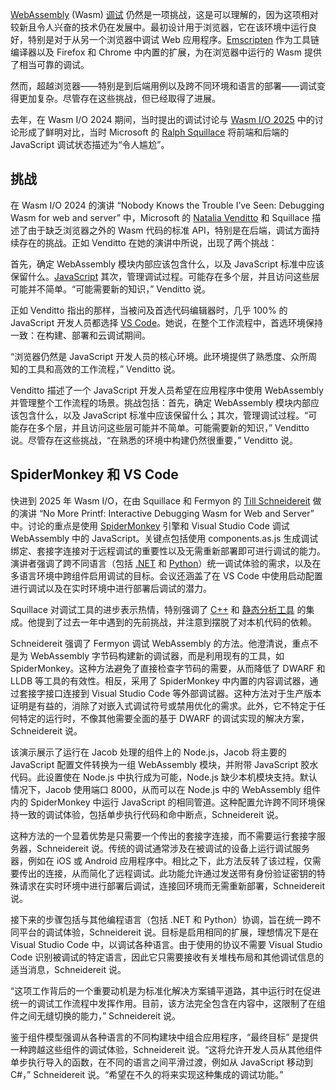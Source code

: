 [WebAssembly](https://thenewstack.io/webassembly/) (Wasm) [调试](https://thenewstack.io/master-the-art-of-python-debugging-with-these-tips/) 仍然是一项挑战，这是可以理解的，因为这项相对较新且令人兴奋的技术仍在发展中。最初设计用于浏览器，它在该环境中运行良好，特别是对于从另一个浏览器中调试 Web 应用程序。[Emscripten](https://thenewstack.io/how-to-compile-c-code-into-webassembly-with-emscripten/) 作为工具链编译器以及 Firefox 和 Chrome 中内置的扩展，为在浏览器中运行的 Wasm 提供了相当可靠的调试。

然而，超越浏览器——特别是到后端用例以及跨不同环境和语言的部署——调试变得更加复杂。尽管存在这些挑战，但已经取得了进展。

去年，在 Wasm I/O 2024 期间，当时提出的调试讨论与 [Wasm I/O 2025](https://2025.wasm.io/) 中的讨论形成了鲜明对比，当时 Microsoft 的 [Ralph Squillace](https://github.com/squillace) 将前端和后端的 JavaScript 调试状态描述为“令人尴尬”。

## 挑战

在 Wasm I/O 2024 的演讲 “Nobody Knows the Trouble I’ve Seen: Debugging Wasm for web and server” 中，Microsoft 的 [Natalia Venditto](https://www.linkedin.com/in/anfibiacreativa/) 和 Squillace 描述了由于缺乏浏览器之外的 Wasm 代码的标准 API，特别是在后端，调试方面持续存在的挑战。正如 Venditto 在她的演讲中所说，出现了两个挑战：

首先，确定 WebAssembly 模块内部应该包含什么，以及 JavaScript 标准中应该保留什么。[JavaScript](https://thenewstack.io/introduction-to-javascript/) 其次，管理调试过程。可能存在多个层，并且访问这些层可能并不简单。“可能需要新的知识，” Venditto 说。

正如 Venditto 指出的那样，当被问及首选代码编辑器时，几乎 100% 的 JavaScript 开发人员都选择 [VS Code](https://thenewstack.io/how-to-use-vs-code-for-python-and-why-you-should/)。她说，在整个工作流程中，首选环境保持一致：在构建、部署和云调试期间。

“浏览器仍然是 JavaScript 开发人员的核心环境。此环境提供了熟悉度、众所周知的工具和高效的工作流程，” Venditto 说。

Venditto 描述了一个 JavaScript 开发人员希望在应用程序中使用 WebAssembly 并管理整个工作流程的场景。挑战包括：首先，确定 WebAssembly 模块内部应该包含什么，以及 JavaScript 标准中应该保留什么；其次，管理调试过程。“可能存在多个层，并且访问这些层可能并不简单。可能需要新的知识，” Venditto 说。尽管存在这些挑战，“在熟悉的环境中构建仍然很重要，” Venditto 说。

## SpiderMonkey 和 VS Code

快进到 2025 年 Wasm I/O，在由 Squillace 和 Fermyon 的 [Till Schneidereit](https://www.linkedin.com/in/tillschneidereit/?originalSubdomain=de) 做的演讲 “No More Printf: Interactive Debugging Wasm for Web and Server” 中。讨论的重点是使用 [SpiderMonkey](https://thenewstack.io/python-meets-javascript-wasm-with-the-magic-of-pythonmonkey/) 引擎和 Visual Studio Code 调试 WebAssembly 中的 JavaScript。关键点包括使用 components.as.js 生成调试绑定、套接字连接对于远程调试的重要性以及无需重新部署即可进行调试的能力。演讲者强调了跨不同语言（包括 [.NET](https://thenewstack.io/net-modernization-github-copilot-upgrade-eases-migrations/) 和 [Python](https://thenewstack.io/what-is-python/)）统一调试体验的需求，以及在多语言环境中跨组件启用调试的目标。会议还涵盖了在 VS Code 中使用启动配置进行调试以及在实时环境中进行部署后调试的潜力。

Squillace 对调试工具的进步表示热情，特别强调了 [C++](https://thenewstack.io/feds-critical-software-must-drop-c-c-by-2026-or-face-risk/) 和 [静态分析工具](https://thenewstack.io/how-static-analysis-can-save-your-software/) 的集成。他提到了过去一年中遇到的先前挑战，并注意到摆脱了对本机代码的依赖。

Schneidereit 强调了 Fermyon 调试 WebAssembly 的方法。他澄清说，重点不是为 WebAssembly 字节码构建新的调试器，而是利用现有的工具，如 SpiderMonkey。这种方法避免了直接检查字节码的需要，从而降低了 DWARF 和 LLDB 等工具的有效性。相反，采用了 SpiderMonkey 中内置的内容调试器，通过套接字接口连接到 Visual Studio Code 等外部调试器。这种方法对于生产版本证明是有益的，消除了对嵌入式调试符号或禁用优化的需求。此外，它不特定于任何特定的运行时，不像其他需要全面的基于 DWARF 的调试实现的解决方案，Schneidereit 说。

该演示展示了运行在 Jacob 处理的组件上的 Node.js，Jacob 将主要的 JavaScript 配置文件转换为一组 WebAssembly 模块，并附带 JavaScript 胶水代码。此设置使在 Node.js 中执行成为可能，Node.js 缺少本机模块支持。默认情况下，Jacob 使用端口 8000，从而可以在 Node.js 中的 WebAssembly 组件内的 SpiderMonkey 中运行 JavaScript 的相同管道。这种配置允许跨不同环境保持一致的调试体验，包括单步执行代码和命中断点，Schneidereit 说。

这种方法的一个显着优势是只需要一个传出的套接字连接，而不需要运行套接字服务器，Schneidereit 说。传统的调试通常涉及在被调试的设备上运行调试服务器，例如在 iOS 或 Android 应用程序中。相比之下，此方法反转了该过程，仅需要传出的连接，从而简化了远程调试。此功能允许通过发送带有身份验证密钥的特殊请求在实时环境中进行部署后调试，连接回环境而无需重新部署，Schneidereit 说。

接下来的步骤包括与其他编程语言（包括 .NET 和 Python）协调，旨在统一跨不同平台的调试体验，Schneidereit 说。目标是启用相同的扩展，理想情况下是在 Visual Studio Code 中，以调试各种语言。由于使用的协议不需要 Visual Studio Code 识别被调试的特定语言，因此它只需要接收有关堆栈布局和其他调试信息的适当消息，Schneidereit 说。

“这项工作背后的一个重要动机是为标准化解决方案铺平道路，其中运行时在促进统一的调试工作流程中发挥作用。目前，该方法完全包含在内容中，这限制了在组件之间无缝切换的能力，” Schneidereit 说。

鉴于组件模型强调从各种语言的不同构建块中组合应用程序，“最终目标” 是提供一种跨越这些组件的调试体验，Schneidereit 说。“这将允许开发人员从其他组件单步执行导入的函数，在不同的语言之间平滑过渡，例如从 JavaScript 移动到 C#，” Schneidereit 说。“希望在不久的将来实现这种集成的调试功能。”